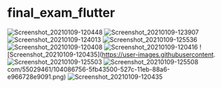 # final_exam_flutter
![Screenshot_20210109-120448](https://user-images.githubusercontent.com/55029461/104086757-604ccb80-527c-11eb-9972-1824b9d7bd27.png)
![Screenshot_20210109-123907](https://user-images.githubusercontent.com/55029461/104086759-6347bc00-527c-11eb-9042-d4a170f31867.png)
![Screenshot_20210109-124013](https://user-images.githubusercontent.com/55029461/104086761-66db4300-527c-11eb-9d89-1a10c59896cb.png)
![Screenshot_20210109-125536](https://user-images.githubusercontent.com/55029461/104086750-59be5400-527c-11eb-8960-cf4a4dc18723.png)
![Screenshot_20210109-120408](https://user-images.githubusercontent.com/55029461/104086754-5d51db00-527c-11eb-9570-c877e9e0da78.png)
![Screenshot_20210109-120416](https://user-images.githubusercontent.com/55029461/104086755-5f1b9e80-527c-11eb-85bc-17422bc40088.png)
![Screenshot_20210109-120435](https://user-images.githubusercontent.
![Screenshot_20210109-125503](https://user-images.githubusercontent.com/55029461/104086764-6b076080-527c-11eb-850a-492f5d97f43b.png)
![Screenshot_20210109-125508](https://user-images.githubusercontent.com/55029461/104086766-70fd4180-527c-11eb-8aea-b337bea4993e.png)
com/55029461/104086756-5fb43500-527c-11eb-88a6-e966728e9091.png)
![Screenshot_20210109-120435](https://user-images.githubusercontent.com/55029461/104167957-118b6700-541f-11eb-8f75-1f3f57d51e4f.png)

